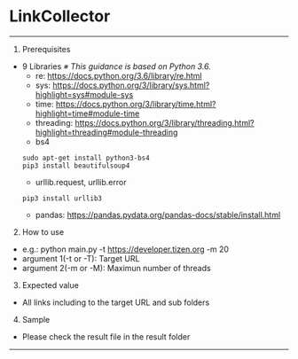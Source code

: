 # LinkCollector
---------------------------------------------------
1. Prerequisites
* 9 Libraries *※ This guidance is based on Python 3.6.*
  * re: https://docs.python.org/3.6/library/re.html
  * sys: https://docs.python.org/3/library/sys.html?highlight=sys#module-sys
  * time: https://docs.python.org/3/library/time.html?highlight=time#module-time
  * threading: https://docs.python.org/3/library/threading.html?highlight=threading#module-threading
  * bs4
  ```
  sudo apt-get install python3-bs4
  pip3 install beautifulsoup4
  ```
  * urllib.request, urllib.error
  ```
  pip3 install urllib3
  ```
  * pandas: https://pandas.pydata.org/pandas-docs/stable/install.html
2. How to use
* e.g.: python main.py -t https://developer.tizen.org -m 20
* argument 1(-t or -T): Target URL
* argument 2(-m or -M): Maximun number of threads
3. Expected value
* All links including to the target URL and sub folders
4. Sample
* Please check the result file in the result folder
---------------------------------------------------
